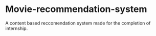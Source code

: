 # Movie-recommendation-system
A content based reccomendation system made for the completion of internship.
